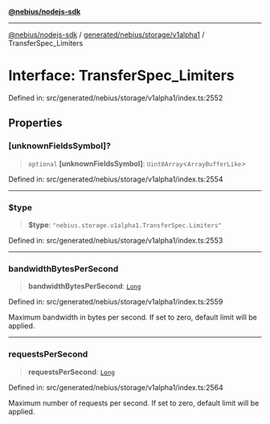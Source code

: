 [**@nebius/nodejs-sdk**](../../../../../README.md)

***

[@nebius/nodejs-sdk](../../../../../README.md) / [generated/nebius/storage/v1alpha1](../README.md) / TransferSpec\_Limiters

# Interface: TransferSpec\_Limiters

Defined in: src/generated/nebius/storage/v1alpha1/index.ts:2552

## Properties

### \[unknownFieldsSymbol\]?

> `optional` **\[unknownFieldsSymbol\]**: `Uint8Array`\<`ArrayBufferLike`\>

Defined in: src/generated/nebius/storage/v1alpha1/index.ts:2554

***

### $type

> **$type**: `"nebius.storage.v1alpha1.TransferSpec.Limiters"`

Defined in: src/generated/nebius/storage/v1alpha1/index.ts:2553

***

### bandwidthBytesPerSecond

> **bandwidthBytesPerSecond**: [`Long`](../../../../../runtime/protos/core/classes/Long.md)

Defined in: src/generated/nebius/storage/v1alpha1/index.ts:2559

Maximum bandwidth in bytes per second. If set to zero, default limit will be applied.

***

### requestsPerSecond

> **requestsPerSecond**: [`Long`](../../../../../runtime/protos/core/classes/Long.md)

Defined in: src/generated/nebius/storage/v1alpha1/index.ts:2564

Maximum number of requests per second. If set to zero, default limit will be applied.

